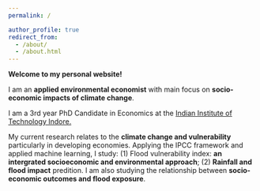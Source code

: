 ```yaml
---
permalink: /

author_profile: true
redirect_from: 
  - /about/
  - /about.html
---
```


**Welcome to my personal website!**

I am an **applied environmental economist** with main focus on **socio-economic impacts of climate change**.

I am a 3rd year PhD Candidate in Economics at the [Indian Institute of Technology Indore.](https://www.iiti.ac.in/)

My current research relates to the **climate change and vulnerability** particularly in developing economies. Applying the IPCC framework and applied machine learning, I study: (1) Flood vulnerability index: **an intergrated socioeconomic and environmental approach**; (2) **Rainfall and flood impact** predition. I am also studying the relationship between **socio-economic outcomes and flood exposure**.




